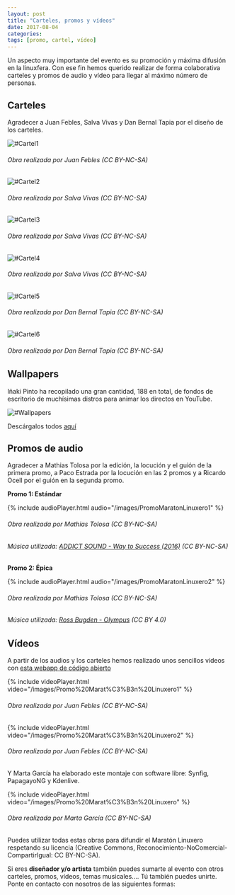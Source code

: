 ```yaml
---
layout: post
title: "Carteles, promos y vídeos"
date: 2017-08-04
categories:
tags: [promo, cartel, vídeo]
---
```

Un aspecto muy importante del evento es su promoción y máxima difusión en la linuxfera. Con ese fin hemos querido realizar de forma colaborativa carteles y promos de audio y vídeo para llegar al máximo número de personas.

Carteles
--------
Agradecer a Juan Febles, Salva Vivas y Dan Bernal Tapia por el diseño de los carteles.

![#Cartel1](/images/CartelMaratonLinuxero.png)
###### Obra realizada por Juan Febles (CC BY-NC-SA)

![#Cartel2](/images/CartelMaratonLinuxero2.png)
###### Obra realizada por Salva Vivas (CC BY-NC-SA)

![#Cartel3](/images/CartelMaratonLinuxero3.png)
###### Obra realizada por Salva Vivas (CC BY-NC-SA)

![#Cartel4](/images/CartelMaratonLinuxero4.png)
###### Obra realizada por Salva Vivas (CC BY-NC-SA)

![#Cartel5](/images/CartelMaratonLinuxero5.png)
###### Obra realizada por Dan Bernal Tapia (CC BY-NC-SA)

![#Cartel6](/images/carteldirectosmaratonlinuxero.png)
###### Obra realizada por Dan Bernal Tapia (CC BY-NC-SA)

Wallpapers
----------
Iñaki Pinto ha recopilado una gran cantidad, 188 en total, de fondos de escritorio de muchísimas distros para animar los directos en YouTube.

![#Wallpapers](/images/wallpapers.png)

Descárgalos todos [aquí](https://archive.org/download/WallpaperDistros/Wallpaper_distros.zip)

Promos de audio
---------------
Agradecer a Mathias Tolosa por la edición, la locución y el guión de la primera promo, a Paco Estrada por la locución en las 2 promos y a Ricardo Ocell por el guión en la segunda promo.

**Promo 1: Estándar**

{% include audioPlayer.html audio="/images/PromoMaratonLinuxero1" %}
###### Obra realizada por Mathias Tolosa (CC BY-NC-SA)

###### Música utilizada: [ADDICT SOUND - Way to Success (2016)](https://www.jamendo.com/track/1334807/way-to-success) (CC BY-NC-SA)

**Promo 2: Épica**

{% include audioPlayer.html audio="/images/PromoMaratonLinuxero2" %}
###### Obra realizada por Mathias Tolosa (CC BY-NC-SA)

###### Música utilizada: [Ross Bugden - Olympus](https://www.youtube.com/watch?v=BnmglWHoVrk) (CC BY 4.0)

Vídeos
------
A partir de los audios y los carteles hemos realizado unos sencillos vídeos con [esta webapp de código abierto](https://audiogram.sparemin.com/audiogram/)

{% include videoPlayer.html video="/images/Promo%20Marat%C3%B3n%20Linuxero1" %}
###### Obra realizada por Juan Febles (CC BY-NC-SA)

{% include videoPlayer.html video="/images/Promo%20Marat%C3%B3n%20Linuxero2" %}
###### Obra realizada por Juan Febles (CC BY-NC-SA)

Y Marta García ha elaborado este montaje con software libre: Synfig, PapagayoNG y Kdenlive.

{% include videoPlayer.html video="/images/Promo%20Marat%C3%B3n%20Linuxero" %}
###### Obra realizada por Marta García (CC BY-NC-SA)

Puedes utilizar todas estas obras para difundir el Maratón Linuxero respetando su licencia (Creative Commons, Reconocimiento-NoComercial-CompartirIgual: CC BY-NC-SA).

Si eres **diseñador y/o artista** también puedes sumarte al evento con otros carteles, promos, vídeos, temas musicales.... Tú también puedes unirte. Ponte en contacto con nosotros de las siguientes formas:
